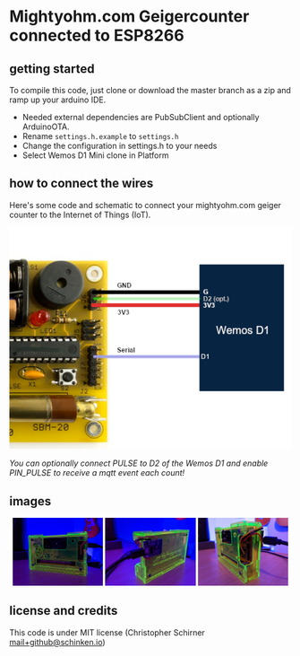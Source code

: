 # Mightyohm.com Geigercounter connected to ESP8266

## getting started

To compile this code, just clone or download the master branch as a zip and ramp up your arduino IDE.

* Needed external dependencies are PubSubClient and optionally ArduinoOTA.
* Rename `settings.h.example` to `settings.h`
* Change the configuration in settings.h to your needs
* Select Wemos D1 Mini clone in Platform


## how to connect the wires
Here's some code and schematic to connect your mightyohm.com geiger counter to the Internet of Things (IoT).

![Schematic](https://raw.githubusercontent.com/schinken/esp8266-geigercounter/master/images/schematic.png "How to connect")

*You can optionally connect PULSE to D2 of the Wemos D1 and enable PIN_PULSE to receive a mqtt event each count!*

## images

<p align="middle">
<img src="https://raw.githubusercontent.com/schinken/esp8266-geigercounter/master/images/img-1.jpg" width="32%">
<img src="https://raw.githubusercontent.com/schinken/esp8266-geigercounter/master/images/img-2.jpg" width="32%">
<img src="https://raw.githubusercontent.com/schinken/esp8266-geigercounter/master/images/img-3.jpg" width="32%">
</p>

## license and credits

This code is under MIT license (Christopher Schirner <mail+github@schinken.io>)


